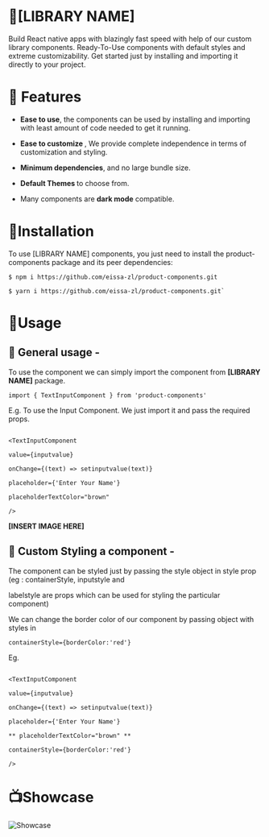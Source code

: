 
# 📱[LIBRARY NAME]

  

Build React native apps with blazingly fast speed with help of our custom library components. Ready-To-Use components with default styles and extreme customizability. Get started just by installing and importing it directly to your project.

  

# 🤖 Features

  

-  <b>Ease to use</b>, the components can be used by installing and importing with least amount of code needed to get it running.

-  <b>Ease to customize </b>, We provide complete independence in terms of customization and styling.

-  <b>Minimum dependencies</b>, and no large bundle size.

-  <b>Default Themes </b>to choose from.

-  Many components are <b>dark mode</b> compatible.

  

# 🎉Installation

  

To use [LIBRARY NAME] components, you just need to install the product-components package and its peer dependencies:

  

```
$ npm i https://github.com/eissa-zl/product-components.git 
```

```
$ yarn i https://github.com/eissa-zl/product-components.git`
```

  

# 🚀Usage

  

<h2>🎯 General usage -</h2>

To use the component we can simply import the component from <b>[LIBRARY NAME]</b> package.

` import { TextInputComponent } from 'product-components' `

  

E.g. To use the Input Component. We just import it and pass the required props.

  

```

<TextInputComponent

value={inputvalue}

onChange={(text) => setinputvalue(text)}

placeholder={'Enter Your Name'}

placeholderTextColor="brown"

/>

```

  

<b>[INSERT IMAGE HERE]</b>

  

<h2>🎨 Custom Styling a component -</h2>

The component can be styled just by passing the style object in style prop (eg : containerStyle, inputstyle and

labelstyle are props which can be used for styling the particular component)

  

We can change the border color of our component by passing object with styles in

`containerStyle={borderColor:'red'}`

  

Eg.

  

```

<TextInputComponent

value={inputvalue}

onChange={(text) => setinputvalue(text)}

placeholder={'Enter Your Name'}

** placeholderTextColor="brown" **

containerStyle={borderColor:'red'}

/>

```

# 📺Showcase
![Showcase](https://github.com/eissa-zl/product-components/assets/88310716/2b8cab22-13d4-402f-b807-32f77fbfbacd)
